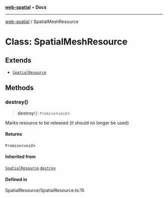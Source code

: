 [**web-spatial**](../README.md) • **Docs**

***

[web-spatial](../globals.md) / SpatialMeshResource

# Class: SpatialMeshResource

## Extends

- [`SpatialResource`](SpatialResource.md)

## Methods

### destroy()

> **destroy**(): `Promise`\<`void`\>

Marks resource to be released (it should no longer be used)

#### Returns

`Promise`\<`void`\>

#### Inherited from

[`SpatialResource`](SpatialResource.md).[`destroy`](SpatialResource.md#destroy)

#### Defined in

SpatialResource/SpatialResource.ts:15
